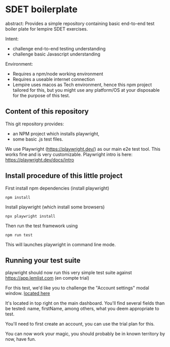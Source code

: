 # SDET boilerplate

abstract: Provides a simple repository containing basic end-to-end test boiler plate for lempire SDET exercises.

Intent:

- challenge end-to-end testing understanding
- challenge basic Javascript understanding

Environment:

- Requires a npm/node working environment
- Requires a useable internet connection
- Lempire uses macos as Tech environment, hence this npm project tailored for this, but you might use any platform/OS at your disposable for the purpose of this test.

## Content of this repository

This git repository provides:

- an NPM project which installs playwright,
- some basic .js test files.

We use Playwright (https://playwright.dev/) as our main e2e test tool. This works fine and is very customizable.
Playwright intro is here: https://playwright.dev/docs/intro

## Install procedure of this little project

First install npm dependencies (install playwright)

`npm install`

Install playwright (which install some browsers)

`npx playwright install`

Then run the test framework using

`npm run test`

This will launches playwright in command line mode.

## Running your test suite

playwright should now run this very simple test suite against https://app.lemlist.com (en compte trial)

For this test, we'd like you to challenge the "Account settings" modal window.
[located here](./account-settings-modal.png)

It's located in top right on the main dashboard. You'll find several fields than be tested: name, firstName, among others, what you deem appropriate to test.

You'll need to first create an account, you can use the trial plan for this.

You can now work your magic, you should probably be in known territory by now, have fun.
